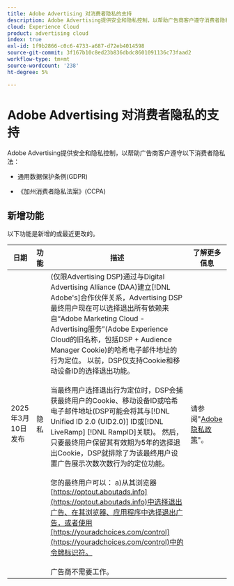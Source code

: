 ```yaml
---
title: Adobe Advertising 对消费者隐私的支持
description: Adobe Advertising提供安全和隐私控制，以帮助广告商客户遵守消费者隐私法。
cloud: Experience Cloud
product: advertising cloud
index: true
exl-id: 1f9b2866-c0c6-4733-a687-d72eb4014598
source-git-commit: 3f167b10c8ed23b836dbdc8601091136c73faad2
workflow-type: tm+mt
source-wordcount: '238'
ht-degree: 5%

---
```


# Adobe Advertising 对消费者隐私的支持

Adobe Advertising提供安全和隐私控制，以帮助广告商客户遵守以下消费者隐私法：

* 通用数据保护条例(GDPR)

* 《加州消费者隐私法案》(CCPA)

## 新增功能

以下功能是新增的或最近更改的。

| 日期 | 功能 | 描述 | 了解更多信息 |
| ---- | ------- | ----------- | -------------------- |
| 2025年3月10日发布 | 隐私 | (仅限Advertising DSP)通过与Digital Advertising Alliance (DAA)建立[!DNL Adobe's]合作伙伴关系，Advertising DSP最终用户现在可以选择退出所有依赖来自“Adobe Marketing Cloud - Advertising服务”(Adobe Experience Cloud的旧名称，包括DSP + Audience Manager Cookie)的哈希电子邮件地址的行为定位。 以前，DSP仅支持Cookie和移动设备ID的选择退出功能。<br><br>当最终用户选择退出行为定位时，DSP会捕获最终用户的Cookie、移动设备ID或哈希电子邮件地址(DSP可能会将其与[!DNL Unified ID 2.0 (UID2.0)] ID或[!DNL LiveRamp] [!DNL RampID]关联)。 然后，只要最终用户保留其有效期为5年的选择退出Cookie，DSP就排除了为该最终用户设置广告展示次数次数行为的定位功能。<br><br>您的最终用户可以： a\)从其浏览器[https://optout.aboutads.info](https://optout.aboutads.info)中选择退出广告、在其浏览器、应用程序中选择退出广告，或者使用[https://youradchoices.com/control](https://youradchoices.com/control)中的令牌标识符。<br><br>广告商不需要工作。 | 请参阅&quot;[Adobe隐私政策](https://www.adobe.com/privacy/policy.html)&quot;。 |
